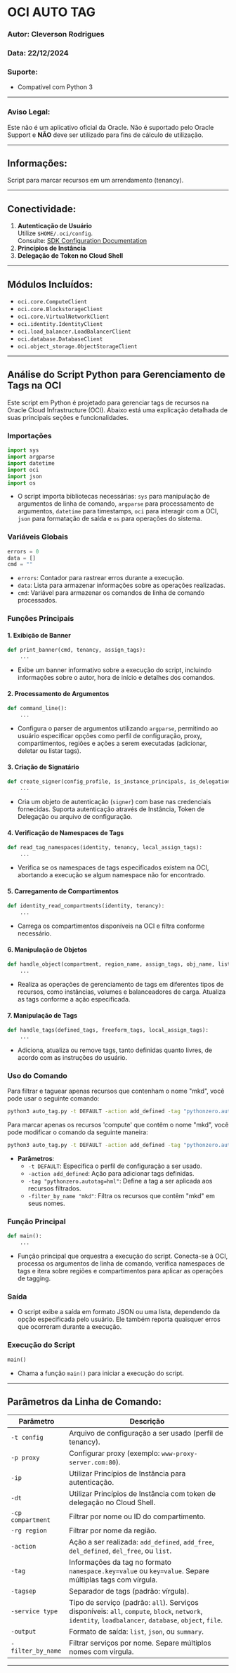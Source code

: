 # OCI AUTO TAG

### Autor: Cleverson Rodrigues  
### Data: 22/12/2024  

### Suporte:
- Compatível com Python 3

---

### **Aviso Legal:**
Este não é um aplicativo oficial da Oracle. Não é suportado pelo Oracle Support e **NÃO** deve ser utilizado para fins de cálculo de utilização.

---

## **Informações:**
Script para marcar recursos em um arrendamento (tenancy).

---

## **Conectividade:**
1. **Autenticação de Usuário**  
   Utilize `$HOME/.oci/config`.  
   Consulte: [SDK Configuration Documentation](https://docs.cloud.oracle.com/en-us/iaas/Content/API/Concepts/sdkconfig.htm)
2. **Princípios de Instância**  
3. **Delegação de Token no Cloud Shell**  

---

## **Módulos Incluídos:**
- `oci.core.ComputeClient`
- `oci.core.BlockstorageClient`
- `oci.core.VirtualNetworkClient`
- `oci.identity.IdentityClient`
- `oci.load_balancer.LoadBalancerClient`
- `oci.database.DatabaseClient`
- `oci.object_storage.ObjectStorageClient`

---

## **Análise do Script Python para Gerenciamento de Tags na OCI**

Este script em Python é projetado para gerenciar tags de recursos na Oracle Cloud Infrastructure (OCI). Abaixo está uma explicação detalhada de suas principais seções e funcionalidades.

### Importações

```python
import sys
import argparse
import datetime
import oci
import json
import os
```

- O script importa bibliotecas necessárias: `sys` para manipulação de argumentos de linha de comando, `argparse` para processamento de argumentos, `datetime` para timestamps, `oci` para interagir com a OCI, `json` para formatação de saída e `os` para operações do sistema.

### Variáveis Globais

```python
errors = 0
data = []
cmd = ""
```

- `errors`: Contador para rastrear erros durante a execução.
- `data`: Lista para armazenar informações sobre as operações realizadas.
- `cmd`: Variável para armazenar os comandos de linha de comando processados.

### Funções Principais

#### 1. Exibição de Banner

```python
def print_banner(cmd, tenancy, assign_tags):
    ...
```

- Exibe um banner informativo sobre a execução do script, incluindo informações sobre o autor, hora de início e detalhes dos comandos.

#### 2. Processamento de Argumentos

```python
def command_line():
    ...
```

- Configura o parser de argumentos utilizando `argparse`, permitindo ao usuário especificar opções como perfil de configuração, proxy, compartimentos, regiões e ações a serem executadas (adicionar, deletar ou listar tags).

#### 3. Criação de Signatário

```python
def create_signer(config_profile, is_instance_principals, is_delegation_token):
    ...
```

- Cria um objeto de autenticação (`signer`) com base nas credenciais fornecidas. Suporta autenticação através de Instância, Token de Delegação ou arquivo de configuração.

#### 4. Verificação de Namespaces de Tags

```python
def read_tag_namespaces(identity, tenancy, local_assign_tags):
    ...
```

- Verifica se os namespaces de tags especificados existem na OCI, abortando a execução se algum namespace não for encontrado.

#### 5. Carregamento de Compartimentos

```python
def identity_read_compartments(identity, tenancy):
    ...
```

- Carrega os compartimentos disponíveis na OCI e filtra conforme necessário.

#### 6. Manipulação de Objetos

```python
def handle_object(compartment, region_name, assign_tags, obj_name, list_object, update_object, update_modal_obj, availability_domains=None, namespace="", filter_by_name=""):
    ...
```

- Realiza as operações de gerenciamento de tags em diferentes tipos de recursos, como instâncias, volumes e balanceadores de carga. Atualiza as tags conforme a ação especificada.

#### 7. Manipulação de Tags

```python
def handle_tags(defined_tags, freeform_tags, local_assign_tags):
    ...
```

- Adiciona, atualiza ou remove tags, tanto definidas quanto livres, de acordo com as instruções do usuário.

### Uso do Comando

Para filtrar e taguear apenas recursos que contenham o nome "mkd", você pode usar o seguinte comando:

```bash
python3 auto_tag.py -t DEFAULT -action add_defined -tag "pythonzero.autotag=hml" -filter_by_name "mkd"
```
Para marcar apenas os recursos 'compute' que contêm o nome "mkd", você pode modificar o comando da seguinte maneira:
```bash
python3 auto_tag.py -t DEFAULT -action add_defined -tag "pythonzero.autotag=hml" -filter_by_name "mkd" -service type compute
```
- **Parâmetros**:
  - `-t DEFAULT`: Especifica o perfil de configuração a ser usado.
  - `-action add_defined`: Ação para adicionar tags definidas.
  - `-tag "pythonzero.autotag=hml"`: Define a tag a ser aplicada aos recursos filtrados.
  - `-filter_by_name "mkd"`: Filtra os recursos que contêm "mkd" em seus nomes.

### Função Principal

```python
def main():
    ...
```

- Função principal que orquestra a execução do script. Conecta-se à OCI, processa os argumentos de linha de comando, verifica namespaces de tags e itera sobre regiões e compartimentos para aplicar as operações de tagging.

### Saída

- O script exibe a saída em formato JSON ou uma lista, dependendo da opção especificada pelo usuário. Ele também reporta quaisquer erros que ocorreram durante a execução.

### Execução do Script

```python
main()
```

- Chama a função `main()` para iniciar a execução do script.

---

## **Parâmetros da Linha de Comando:**

| Parâmetro        | Descrição                                                                                      |
|-------------------|----------------------------------------------------------------------------------------------|
| `-t config`       | Arquivo de configuração a ser usado (perfil de tenancy).                                      |
| `-p proxy`        | Configurar proxy (exemplo: `www-proxy-server.com:80`).                                       |
| `-ip`             | Utilizar Princípios de Instância para autenticação.                                          |
| `-dt`             | Utilizar Princípios de Instância com token de delegação no Cloud Shell.                      |
| `-cp compartment` | Filtrar por nome ou ID do compartimento.                                                     |
| `-rg region`      | Filtrar por nome da região.                                                                  |
| `-action`         | Ação a ser realizada: `add_defined`, `add_free`, `del_defined`, `del_free`, ou `list`.       |
| `-tag`            | Informações da tag no formato `namespace.key=value` ou `key=value`. Separe múltiplas tags com vírgula. |
| `-tagsep`         | Separador de tags (padrão: vírgula).                                                         |
| `-service type`   | Tipo de serviço (padrão: `all`). Serviços disponíveis: `all`, `compute`, `block`, `network`, `identity`, `loadbalancer`, `database`, `object`, `file`. |
| `-output`         | Formato de saída: `list`, `json`, ou `summary`.                                              |
| `-filter_by_name` | Filtrar serviços por nome. Separe múltiplos nomes com vírgula.                               |

---
